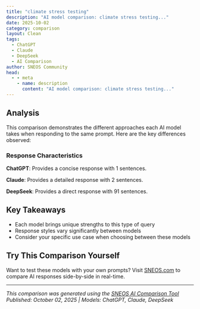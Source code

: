 ```yaml
---
title: "climate stress testing"
description: "AI model comparison: climate stress testing..."
date: 2025-10-02
category: comparison
layout: Clean
tags:
  - ChatGPT
  - Claude
  - DeepSeek
  - AI Comparison
author: SNEOS Community
head:
  - - meta
    - name: description
      content: "AI model comparison: climate stress testing..."
---
```


<ChatComparison
  title="climate stress testing"
  prompt="climate stress testing"
  :responses='{"ChatGPT": "Climate stress testing refers to a method used to evaluate how well an organization, particularly in finance and investment, can withstand the financial impacts of climate-related risks. This process is becoming increasingly essential as climate change poses significant threats to economies, businesses, and ecosystems. \n\n### Key Components of Climate Stress Testing:\n\n1. **Identifying Climate Risks**: \n - **Physical Risks**: These include acute risks (e.g., extreme weather events like hurricanes, floods, and wildfires) and chronic risks (e.g., long-term shifts such as rising sea levels and changing weather patterns).\n - **Transition Risks**: These stem from the shift to a lower-carbon economy, including regulatory changes, technological advancements, and market shifts.\n\n2. **Scenario Development**: \n - Stress testing often involves creating various climate scenarios, including a range of possible futures based on different levels of climate change, policy responses, and technological developments.\n - Scenarios typically include a baseline scenario (business as usual) and more severe scenarios that incorporate significant climate impacts.\n\n3. **Impact Assessment**: \n - Assessing the potential financial implications of the scenarios for assets, portfolios, and operations. This can involve modeling the impacts on supply chains, property values, and operational costs.\n\n4. **Stress Test Modeling**: \n - Utilizing quantitative approaches to model the potential financial losses or performance declines under adverse climate scenarios.\n - This may involve using financial models, climate models, and economic forecasts.\n\n5. **Risk Management Strategies**: \n - Based on the findings from stress tests, organizations develop strategies to mitigate identified risks. This may include diversifying investments, enhancing operational resilience, and investing in sustainable practices.\n\n6. **Disclosure and Reporting**: \n - Increasingly, organizations are expected to disclose the results of climate stress tests and their potential financial impacts on their operations to stakeholders, adhering to frameworks like the Task Force on Climate-related Financial Disclosures (TCFD).\n\n### Importance of Climate Stress Testing:\n\n- **Regulatory Compliance**: As financial regulators pay more attention to climate risks, organizations can prepare for compliance with regulations that require them to assess and disclose climate-related vulnerabilities.\n- **Investor Confidence**: Transparent stress testing can bolster investor confidence, demonstrating that an organization is proactively managing risks associated with climate change.\n- **Strategic Planning**: Organizations can use insights from stress testing to inform their long-term strategic planning and investments in sustainability.\n\n### Applications:\n\n- **Financial Institutions**: Banks and asset managers assess the climate risk exposure of their portfolios.\n- **Corporations**: Companies across various sectors evaluate how climate change impacts their operations, supply chains, and revenue models.\n- **Governments and Policymakers**: Used to model the implications of climate policies and infrastructures.\n\nIn conclusion, climate stress testing is an essential tool for assessing and managing the financial implications of climate-related risks, enabling organizations to build resilience and contribute to sustainable development.", "Claude": "# Climate Stress Testing\n\nClimate stress testing is a risk management technique used by financial institutions and regulators to assess how climate-related risks might impact financial stability and business operations.\n\n## Key Components\n\n### **Physical Risk Testing**\n- **Acute risks**: Extreme weather events (hurricanes, floods, wildfires)\n- **Chronic risks**: Long-term climate changes (sea level rise, temperature shifts)\n- Impact on asset values, operations, and credit losses\n\n### **Transition Risk Testing**\n- Policy changes (carbon pricing, regulations)\n- Technology shifts (renewable energy adoption)\n- Market sentiment changes\n- Stranded asset risks\n\n## Regulatory Frameworks\n\n### **Major Initiatives**\n- **Bank of England**: Climate Biennial Exploratory Scenario (CBES)\n- **ECB**: Climate stress testing for European banks\n- **Federal Reserve**: Pilot climate scenario analysis\n- **TCFD**: Task Force on Climate-related Financial Disclosures\n\n### **Scenarios Tested**\n- **Orderly transition**: Gradual policy implementation\n- **Disorderly transition**: Sudden, late policy action\n- **Hot house world**: Limited climate action\n- **Multiple time horizons**: Short, medium, and long-term impacts\n\n## Implementation Challenges\n\n### **Data and Modeling**\n- Limited historical climate data\n- Complex interconnections between climate and financial variables\n- Geographic granularity requirements\n- Scenario uncertainty\n\n### **Methodological Issues**\n- Time horizon mismatches\n- Non-linear climate impacts\n- Feedback loops and tipping points\n- Integration with existing risk frameworks\n\n## Best Practices\n\n### **Scenario Design**\n- Use multiple, plausible scenarios\n- Include both physical and transition risks\n- Consider regional variations\n- Regular scenario updates\n\n### **Risk Assessment**\n- Portfolio-level analysis\n- Counterparty exposure evaluation\n- Operational risk assessment\n- Reputational risk considerations\n\nWould you like me to explore any specific aspect of climate stress testing in more detail?", "DeepSeek": "Of course. Here is a comprehensive overview of **climate stress testing**, explaining what it is, why it\u0027s important, how it works, and the challenges involved.\n\n---\n\n### What is Climate Stress Testing?\n\nClimate stress testing is a forward-looking risk management tool used to assess the resilience of companies, financial institutions (like banks and insurers), and even entire economies to the financial risks posed by climate change.\n\nUnlike traditional financial stress tests that look at short-term economic shocks (e.g., a recession), climate stress tests evaluate the potential impacts over a much longer time horizon (e.g., 5 to 30 years). They use scenario analysis to model how different future climate pathways could affect an entity\u0027s financial health.\n\n### The Two Main Types of Climate Risk Assessed\n\nClimate stress tests typically focus on two broad categories of risk:\n\n**1. Physical Risks**\nThese are the direct financial impacts from the increasing frequency and severity of climate-related events.\n* **Acute Risks:** Event-driven, such as hurricanes, floods, wildfires, and droughts that damage property, disrupt supply chains, and halt business operations.\n* **Chronic Risks:** Longer-term, gradual shifts in climate patterns, such as sea-level rise, rising average temperatures, and changes in precipitation, which can affect agriculture, water supply, and labor productivity.\n\n**2. Transition Risks**\nThese are the financial risks arising from the process of transitioning to a low-carbon economy. This includes:\n* **Policy \u0026 Legal Risks:** New regulations (e.g., carbon taxes, emissions trading schemes), litigation against high-emitters, and mandates for cleaner technologies.\n* **Technology Risks:** The emergence of disruptive, low-carbon technologies (e.g., cheap renewable energy, electric vehicles) that can strand assets in fossil fuel sectors.\n* **Market Risks:** Shifts in consumer sentiment and demand (e.g., away from fossil fuels, towards sustainable products).\n* **Reputational Risks:** Damage to a company\u0027s brand due to its perceived role in climate change.\n\n### Why is Climate Stress Testing So Important?\n\n1. **Financial Stability:** Central banks (like the Federal Reserve, ECB, and Bank of England) are deeply concerned that climate risks, if not managed, could destabilize the entire financial system. A sudden re-pricing of these risks could cause massive losses for banks and insurers.\n2. **Strategic Planning:** It helps companies and investors make more informed long-term decisions about capital allocation, strategy, and resource management. For example, should a bank continue lending to a coal company? Should an insurer underwrite properties in a coastal area prone to flooding?\n3. **Regulatory and Stakeholder Pressure:** Regulators are increasingly mandating climate risk disclosures (e.g., TCFD, IFRS S2). Investors, shareholders, and customers are demanding greater transparency on how organizations are managing climate-related risks and opportunities.\n4. **Risk Quantification:** It moves the conversation from a qualitative discussion to a quantitative assessment, allowing risks to be compared and integrated into traditional financial models.\n\n### How Does a Climate Stress Test Work? A Step-by-Step Process\n\nWhile the specifics vary, the general process follows these steps:\n\n**Step 1: Define the Objective and Scope**\n* What is the entity being tested? (A single bank? The entire banking sector?)\n* What risks are in scope? (Physical only? Transition only? Both?)\n* What is the time horizon? (e.g., 2030, 2050)\n\n**Step 2: Select Climate Scenarios**\nThis is the core of the test. Scenarios are not predictions, but plausible pathways of the future. The most widely used are developed by the **Network for Greening the Financial System (NGFS)**, a group of central banks.\n* **Orderly Transition:** Climate policy is introduced early and gradually (e.g., meeting Paris Agreement goals). *Transition risks are lower, but physical risks are still present.*\n* **Disorderly Transition:** Policy is delayed and then sudden/forceful, causing economic disruption. *Transition risks are high.*\n* **Hot House World:** Little to no new climate policy is added, leading to significant global warming (e.g., 3\u00B0C\u002B). *Physical risks are severe and catastrophic.*\n\n**Step 3: Data Collection and Exposure Analysis**\n* Institutions gather data on their assets, loans, investments, and operations.\n* They map these exposures to sectors and geographies that are vulnerable to climate risks (e.g., a mortgage portfolio in a floodplain, corporate loans to the oil \u0026 gas sector).\n\n**Step 4: Risk Transmission and Modeling**\nThis is the most complex step, translating climate scenarios into financial impacts.\n* **For Physical Risk:** Climate models project hazard data (flood maps, wildfire probability) which is then used to estimate damage to physical assets, leading to credit losses, insurance claims, and business interruption costs.\n* **For Transition Risk:** Macroeconomic models estimate how carbon prices and policy changes would affect GDP, sector profitability, and asset values (e.g., \u0022stranded\u0022 fossil fuel assets).\n\n**Step 5: Impact Assessment and Reporting**\nThe final financial impacts are calculated, often expressed as:\n* **Credit Losses:** Increased probability of default (PD) and loss given default (LGD) for banks.\n* **Market Losses:** Decline in the value of equity or bond holdings.\n* **Capital Depletion:** The impact on a bank\u0027s capital ratios.\n\nThe results are compiled into a report for management, regulators, and sometimes the public.\n\n### Key Challenges and Limitations\n\n* **Data Gaps:** High-quality, granular, and forward-looking data is often lacking.\n* **Methodological Uncertainty:** Models are new and evolving. Translating long-term climate trends into short-term financial risks is inherently difficult.\n* **Long Time Horizons:** It\u0027s challenging to align 30-year climate risks with the typical 1-3 year planning cycles of most businesses.\n* **Interconnectedness:** Climate risks are systemic and non-linear, meaning they can trigger cascading failures across the economy in ways that are hard to predict.\n\n### Real-World Examples\n\n* **European Central Bank (ECB):** Conducted a major climate stress test in 2022, finding that banks facing the highest climate risks are not proactively managing them. It found that over 60% of bank income from non-financial corporate clients comes from greenhouse-gas-intensive industries.\n* **Bank of England:** Was a pioneer in climate stress testing, running biennial tests for the UK\u0027s largest banks and insurers.\n* **Major Banks (e.g., JPMorgan Chase, Goldman Sachs):** Are developing internal capabilities to run climate stress tests on their own portfolios to meet regulatory demands and manage their risk.\n\nIn summary, **climate stress testing is a critical but evolving discipline** that aims to future-proof our financial system and economy against the profound and pervasive threats of climate change. It forces a necessary, long-term perspective onto the world of finance."}' 
  published-date="09:37"
/>

## Analysis

This comparison demonstrates the different approaches each AI model takes when responding to the same prompt. Here are the key differences observed:

### Response Characteristics

**ChatGPT**: Provides a concise response with 1 sentences. 

**Claude**: Provides a detailed response with 2 sentences. 

**DeepSeek**: Provides a direct response with 91 sentences. 

## Key Takeaways

- Each model brings unique strengths to this type of query
- Response styles vary significantly between models
- Consider your specific use case when choosing between these models

## Try This Comparison Yourself

Want to test these models with your own prompts? Visit [SNEOS.com](https://sneos.com) to compare AI responses side-by-side in real-time.

---

*This comparison was generated using the [SNEOS AI Comparison Tool](https://sneos.com)*
*Published: October 02, 2025 | Models: ChatGPT, Claude, DeepSeek*
